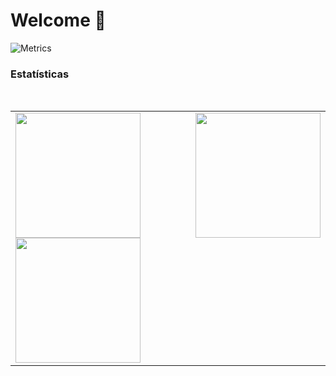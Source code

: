 <h1>Welcome 👋 </h1>

![Metrics](https://metrics.lecoq.io/yarxcat?template=classic&config.timezone=America%2FBrasilia)




<h3>Estatísticas</h3>
<br>

<table cellpadding="0">
  <tr style="padding: 0">
    <!-- GitHub Stats Card -->
    <td valign="top"><img height="200" src="https://github-readme-stats.vercel.app/api?username=yarxcat&show_icons=true&include_all_commits=true&count_private=true&theme=apprentice&hide_border=true&bg_color=0D1117%22/%3E</td>
    <!-- Github Top Languages -->
      <td valign="top"><img height="200" src="https://github-readme-stats.vercel.app/api/top-langs?username=yarxcat&show_icons=true&include_all_commits=true&count_private=true&theme=apprentice&hide_border=true&bg_color=0D1117&layout=compact%22/%3E</td>
      <tr style="padding: 0">
    <!-- GitHub Stats Card -->
    <td valign="top"><img height="200" src="https://github-readme-streak-stats.herokuapp.com/?user=yarxcat&theme=black-ice&hide_border=true&stroke=0000&background=0D1117&ring=e05397&fire=e05397&currStreakLabel=e05397%22/%3E</td>
    <!-- Github Top Languages -->
      <td valign="top"><img height="200" src="https://activity-graph.herokuapp.com/graph?username=yarxcat&custom_title=My%20Activity%20Graph!&hide_border=true&bg_color=0D1117&line=fff&point=fff&theme=github%22/%3E</td>
  </tr>
  </tr>
</table>


</div>
